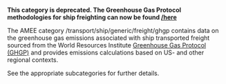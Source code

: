 **This category is deprecated. The Greenhouse Gas Protocol methodologies
for ship freighting can now be found
[/here](Freight_transport_by_Greenhouse_Gas_Protocol)**

The AMEE category /transport/ship/generic/freight/ghgp contains data on
the greenhouse gas emissions associated with ship transported freight
sourced from the World Resources Institute [Greenhouse Gas Protocol
(GHGP)](http://www.ghgprotocol.org/calculation-tools/all-tools) and
provides emissions calculations based on US- and other regional
contexts.

See the appropriate subcategories for further details.
